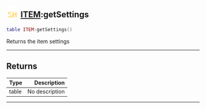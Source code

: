 ## <img src="../../.gitbook/assets/shared.png" width="32" height="32" /> [ITEM](../item/README.md):getSettings

```lua
table ITEM:getSettings()
```

Returns the item settings<br>

-----------------
## Returns

| Type   | Description |
| ------ | ----------: |
| table | No description |


--------